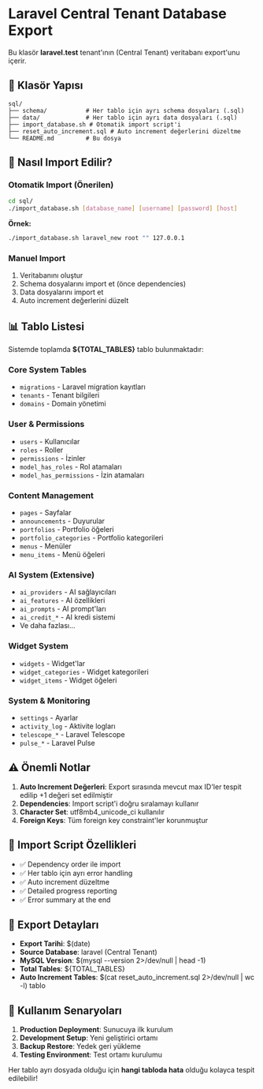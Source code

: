 # Laravel Central Tenant Database Export

Bu klasör **laravel.test** tenant'ının (Central Tenant) veritabanı export'unu içerir.

## 📁 Klasör Yapısı

```
sql/
├── schema/           # Her tablo için ayrı schema dosyaları (.sql)
├── data/             # Her tablo için ayrı data dosyaları (.sql)
├── import_database.sh # Otomatik import script'i
├── reset_auto_increment.sql # Auto increment değerlerini düzeltme
└── README.md         # Bu dosya
```

## 🚀 Nasıl Import Edilir?

### Otomatik Import (Önerilen)
```bash
cd sql/
./import_database.sh [database_name] [username] [password] [host]
```

**Örnek:**
```bash
./import_database.sh laravel_new root "" 127.0.0.1
```

### Manuel Import
1. Veritabanını oluştur
2. Schema dosyalarını import et (önce dependencies)
3. Data dosyalarını import et
4. Auto increment değerlerini düzelt

## 📊 Tablo Listesi

Sistemde toplamda **${TOTAL_TABLES}** tablo bulunmaktadır:

### Core System Tables
- `migrations` - Laravel migration kayıtları
- `tenants` - Tenant bilgileri
- `domains` - Domain yönetimi

### User & Permissions
- `users` - Kullanıcılar
- `roles` - Roller
- `permissions` - İzinler
- `model_has_roles` - Rol atamaları
- `model_has_permissions` - İzin atamaları

### Content Management
- `pages` - Sayfalar
- `announcements` - Duyurular
- `portfolios` - Portfolio öğeleri
- `portfolio_categories` - Portfolio kategorileri
- `menus` - Menüler
- `menu_items` - Menü öğeleri

### AI System (Extensive)
- `ai_providers` - AI sağlayıcıları
- `ai_features` - AI özellikleri
- `ai_prompts` - AI prompt'ları
- `ai_credit_*` - AI kredi sistemi
- Ve daha fazlası...

### Widget System
- `widgets` - Widget'lar
- `widget_categories` - Widget kategorileri
- `widget_items` - Widget öğeleri

### System & Monitoring
- `settings` - Ayarlar
- `activity_log` - Aktivite logları
- `telescope_*` - Laravel Telescope
- `pulse_*` - Laravel Pulse

## ⚠️ Önemli Notlar

1. **Auto Increment Değerleri**: Export sırasında mevcut max ID'ler tespit edilip +1 değeri set edilmiştir
2. **Dependencies**: Import script'i doğru sıralamayı kullanır
3. **Character Set**: utf8mb4_unicode_ci kullanılır
4. **Foreign Keys**: Tüm foreign key constraint'ler korunmuştur

## 🔧 Import Script Özellikleri

- ✅ Dependency order ile import
- ✅ Her tablo için ayrı error handling
- ✅ Auto increment düzeltme
- ✅ Detailed progress reporting
- ✅ Error summary at the end

## 📝 Export Detayları

- **Export Tarihi**: $(date)
- **Source Database**: laravel (Central Tenant)
- **MySQL Version**: $(mysql --version 2>/dev/null | head -1)
- **Total Tables**: ${TOTAL_TABLES}
- **Auto Increment Tables**: $(cat reset_auto_increment.sql 2>/dev/null | wc -l) tablo

## 🎯 Kullanım Senaryoları

1. **Production Deployment**: Sunucuya ilk kurulum
2. **Development Setup**: Yeni geliştirici ortamı
3. **Backup Restore**: Yedek geri yükleme
4. **Testing Environment**: Test ortamı kurulumu

Her tablo ayrı dosyada olduğu için **hangi tabloda hata** olduğu kolayca tespit edilebilir!